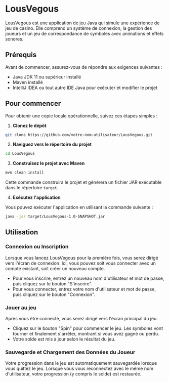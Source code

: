 # LousVegous

LousVegous est une application de jeu Java qui simule une expérience de jeu de casino. Elle comprend un système de
connexion, la gestion des joueurs et un jeu de correspondance de symboles avec animations et effets sonores.

## Prérequis

Avant de commencer, assurez-vous de répondre aux exigences suivantes :

- Java JDK 11 ou supérieur installé
- Maven installé
- IntelliJ IDEA ou tout autre IDE Java pour exécuter et modifier le projet

## Pour commencer

Pour obtenir une copie locale opérationnelle, suivez ces étapes simples :

1. **Clonez le dépôt**

```bash
git clone https://github.com/votre-nom-utilisateur/LousVegous.git
```

2. **Naviguez vers le répertoire du projet**

```bash
cd LousVegous
```

3. **Construisez le projet avec Maven**

```bash
mvn clean install
```

Cette commande construira le projet et générera un fichier JAR exécutable dans le répertoire `target`.

4. **Exécutez l'application**

Vous pouvez exécuter l'application en utilisant la commande suivante :

```bash
java -jar target/LousVegous-1.0-SNAPSHOT.jar
```

## Utilisation

### Connexion ou Inscription

Lorsque vous lancez LousVegous pour la première fois, vous serez dirigé vers l'écran de connexion. Ici, vous pouvez soit
vous connecter avec un compte existant, soit créer un nouveau compte.

- Pour vous inscrire, entrez un nouveau nom d'utilisateur et mot de passe, puis cliquez sur le bouton "S'inscrire".
- Pour vous connecter, entrez votre nom d'utilisateur et mot de passe, puis cliquez sur le bouton "Connexion".

### Jouer au jeu

Après vous être connecté, vous serez dirigé vers l'écran principal du jeu.

- Cliquez sur le bouton "Spin" pour commencer le jeu. Les symboles vont tourner et finalement s'arrêter, montrant si
  vous avez gagné ou perdu.
- Votre solde est mis à jour selon le résultat du jeu.

### Sauvegarde et Chargement des Données du Joueur

Votre progression dans le jeu est automatiquement sauvegardée lorsque vous quittez le jeu. Lorsque vous vous reconnectez
avec le même nom d'utilisateur, votre progression (y compris le solde) est restaurée.